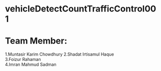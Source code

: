 # vehicleDetectCountTrafficControl001

# Team Member:   
1.Muntasir Karim Chowdhury 
2.Shadat Irtisamul Haque	 
3.Foizur Rahaman	 
4.Imran Mahmud Sadman 
 

